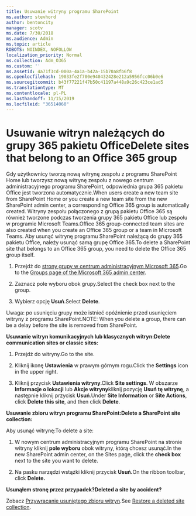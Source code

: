 ```yaml
---
title: Usuwanie witryny programu SharePoint
ms.author: stevhord
author: bentoncity
manager: scotv
ms.date: 7/30/2018
ms.audience: Admin
ms.topic: article
ROBOTS: NOINDEX, NOFOLLOW
localization_priority: Normal
ms.collection: Adm_O365
ms.custom: ''
ms.assetid: 4a71f3cd-000a-4a1a-b42a-15b70a8fb6f8
ms.openlocfilehash: 19033fe2f700e940432428e212a5956fcc06b0e6
ms.sourcegitcommit: b43f77221f47b50c41197a448a9c26c423ce1ad5
ms.translationtype: MT
ms.contentlocale: pl-PL
ms.lasthandoff: 11/15/2019
ms.locfileid: "36514060"
---
```

# <a name="delete-sites-that-belong-to-an-office-365-group"></a><span data-ttu-id="b0c5e-102">Usuwanie witryn należących do grupy 365 pakietu Office</span><span class="sxs-lookup"><span data-stu-id="b0c5e-102">Delete sites that belong to an Office 365 group</span></span>

<span data-ttu-id="b0c5e-103">Gdy użytkownicy tworzą nową witrynę zespołu z programu SharePoint Home lub tworzysz nową witrynę zespołu z nowego centrum administracyjnego programu SharePoint, odpowiednia grupa 365 pakietu Office jest tworzona automatycznie.</span><span class="sxs-lookup"><span data-stu-id="b0c5e-103">When users create a new team site from SharePoint Home or you create a new team site from the new SharePoint admin center, a corresponding Office 365 group is automatically created.</span></span> <span data-ttu-id="b0c5e-104">Witryny zespołu połączonego z grupą pakietu Office 365 są również tworzone podczas tworzenia grupy 365 pakietu Office lub zespołu w programie Microsoft Teams.</span><span class="sxs-lookup"><span data-stu-id="b0c5e-104">Office 365 group-connected team sites are also created when you create an Office 365 group or a team in Microsoft Teams.</span></span> <span data-ttu-id="b0c5e-105">Aby usunąć witrynę programu SharePoint należącą do grupy 365 pakietu Office, należy usunąć samą grupę Office 365.</span><span class="sxs-lookup"><span data-stu-id="b0c5e-105">To delete a SharePoint site that belongs to an Office 365 group, you need to delete the Office 365 group itself.</span></span> 
  
1. <span data-ttu-id="b0c5e-106">Przejdź do [strony grupy w centrum administracyjnym Microsoft 365](https://portal.office.com/adminportal/home#/groups).</span><span class="sxs-lookup"><span data-stu-id="b0c5e-106">Go to the [Groups page of the Microsoft 365 admin center](https://portal.office.com/adminportal/home#/groups).</span></span>
    
2. <span data-ttu-id="b0c5e-107">Zaznacz pole wyboru obok grupy.</span><span class="sxs-lookup"><span data-stu-id="b0c5e-107">Select the check box next to the group.</span></span>
    
3. <span data-ttu-id="b0c5e-108">Wybierz opcję **Usuń**.</span><span class="sxs-lookup"><span data-stu-id="b0c5e-108">Select **Delete**.</span></span>
    
<span data-ttu-id="b0c5e-109">Uwaga: po usunięciu grupy może istnieć opóźnienie przed usunięciem witryny z programu SharePoint.</span><span class="sxs-lookup"><span data-stu-id="b0c5e-109">NOTE: When you delete a group, there can be a delay before the site is removed from SharePoint.</span></span>
  
<span data-ttu-id="b0c5e-110">**Usuwanie witryn komunikacyjnych lub klasycznych witryn:**</span><span class="sxs-lookup"><span data-stu-id="b0c5e-110">**Delete communication sites or classic sites:**</span></span>

1. <span data-ttu-id="b0c5e-111">Przejdź do witryny.</span><span class="sxs-lookup"><span data-stu-id="b0c5e-111">Go to the site.</span></span>
  
2. <span data-ttu-id="b0c5e-112">Kliknij ikonę **Ustawienia** w prawym górnym rogu.</span><span class="sxs-lookup"><span data-stu-id="b0c5e-112">Click the **Settings** icon in the upper right.</span></span> 
  
3. <span data-ttu-id="b0c5e-113">Kliknij przycisk **Ustawienia witryny**.</span><span class="sxs-lookup"><span data-stu-id="b0c5e-113">Click **Site settings**.</span></span> <span data-ttu-id="b0c5e-114">W obszarze **Informacje o lokacji** lub **Akcje witryny**kliknij pozycję **Usuń tę witrynę**, a następnie kliknij przycisk **Usuń**.</span><span class="sxs-lookup"><span data-stu-id="b0c5e-114">Under **Site Information** or **Site Actions**, click **Delete this site**, and then click **Delete**.</span></span>
  
<span data-ttu-id="b0c5e-115">**Usuwanie zbioru witryn programu SharePoint:**</span><span class="sxs-lookup"><span data-stu-id="b0c5e-115">**Delete a SharePoint site collection:**</span></span>

<span data-ttu-id="b0c5e-116">Aby usunąć witrynę:</span><span class="sxs-lookup"><span data-stu-id="b0c5e-116">To delete a site:</span></span>
  
1. <span data-ttu-id="b0c5e-117">W nowym centrum administracyjnym programu SharePoint na stronie witryny kliknij **pole wyboru** obok witryny, którą chcesz usunąć.</span><span class="sxs-lookup"><span data-stu-id="b0c5e-117">In the new SharePoint admin center, on the Sites page, click the **check box** next to the site you want to delete.</span></span> 
    
2. <span data-ttu-id="b0c5e-118">Na pasku narzędzi wstążki kliknij przycisk **Usuń.**</span><span class="sxs-lookup"><span data-stu-id="b0c5e-118">On the ribbon toolbar, click **Delete.**</span></span>
    
<span data-ttu-id="b0c5e-119">**Usunąłem stronę przez przypadek?**</span><span class="sxs-lookup"><span data-stu-id="b0c5e-119">**Deleted a site by accident?**</span></span>

<span data-ttu-id="b0c5e-120">Zobacz [Przywracanie usuniętego zbioru witryn](https://go.microsoft.com/fwlink/?linkid=867660).</span><span class="sxs-lookup"><span data-stu-id="b0c5e-120">See [Restore a deleted site collection](https://go.microsoft.com/fwlink/?linkid=867660).</span></span>
  

